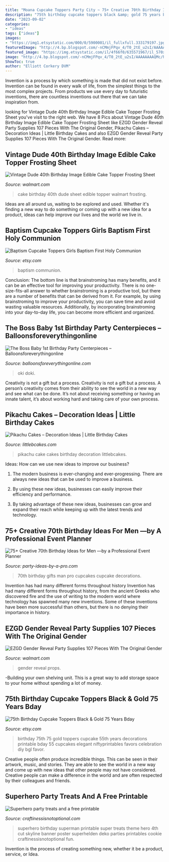 ```yaml
---
title: "Moana Cupcake Toppers Party City ~ 75+ Creative 70th Birthday Ideas For Men —by A Professional Event Planner"
description: "75th birthday cupcake toppers black &amp; gold 75 years bday"
date: "2023-09-02"
categories:
- "ideas"
tags: ["ideas"]
images:
- "https://img1.etsystatic.com/000/0/5900001/il_fullxfull.333179197.jpg"
featuredImage: "http://4.bp.blogspot.com/-nCMmjFPqv_4/T0_2tE_u2sI/AAAAAAAAQMc/hIenbBWSWvY/s1600/IMG_4451.jpg"
featured_image: "https://img.etsystatic.com/il/4f66f0/635571967/il_570xN.635571967_2e2l.jpg"
image: "http://4.bp.blogspot.com/-nCMmjFPqv_4/T0_2tE_u2sI/AAAAAAAAQMc/hIenbBWSWvY/s1600/IMG_4451.jpg"
ShowToc: true
author: "Elliott Corkery DVM"
---
```



Invention is a process by which something is made that did not exist before. Invention can be found in every walk of life, from the simplest things to the most complex projects. From products we use every day to futuristic inventions, there are countless inventions out there that we can take inspiration from.

	

		
looking for Vintage Dude 40th Birthday Image Edible Cake Topper Frosting Sheet you've visit to the right web. We have 8 Pics about Vintage Dude 40th Birthday Image Edible Cake Topper Frosting Sheet like EZGD Gender Reveal Party Supplies 107 Pieces With The Original Gender, Pikachu Cakes – Decoration Ideas | Little Birthday Cakes and also EZGD Gender Reveal Party Supplies 107 Pieces With The Original Gender. Read more:
		
    
## Vintage Dude 40th Birthday Image Edible Cake Topper Frosting Sheet

<img loading=lazy src="https://i5.walmartimages.com/asr/b22d0312-4b49-4d89-9b99-bfdab37453cf.964632ac63d294243fd119c396fae8a2.jpeg" onerror="this.onerror=null;this.src='https://tse2.mm.bing.net/th?id=OIP.Tjf2AdwPwjb-7B6p2QnoSwHaHK&amp;pid=15.1';" alt="Vintage Dude 40th Birthday Image Edible Cake Topper Frosting Sheet">

_Source: walmart.com_

>cake birthday 40th dude sheet edible topper walmart frosting. 

	

Ideas are all around us, waiting to be explored and used. Whether it's finding a new way to do something or coming up with a new idea for a product, ideas can help improve our lives and the world we live in.

    
## Baptism Cupcake Toppers Girls Baptism First Holy Communion

<img loading=lazy src="https://img1.etsystatic.com/000/0/5900001/il_fullxfull.333179197.jpg" onerror="this.onerror=null;this.src='https://tse1.mm.bing.net/th?id=OIP.ut3c960YHs2yfxoF205JQgHaLJ&amp;pid=15.1';" alt="Baptism Cupcake Toppers Girls Baptism First Holy Communion">

_Source: etsy.com_

>baptism communion. 

	

Conclusion: The bottom line is that brainstroming has many benefits, and it can be an effective tool for improving your productivity.
There is no one-size-fits-all answer to whether brainstroming is a productive tool, but there are a number of benefits that can be derived from it. For example, by using brainstroming to improve your productivity, you can save time and avoid wasting valuable resources. Additionally, by incorporating brainstroming into your day-to-day life, you can become more efficient and organized.

    
## The Boss Baby 1st Birthday Party Centerpieces – Balloonsforeverythingonline

<img loading=lazy src="http://cdn.shopify.com/s/files/1/0065/1437/6802/products/Centerpieces_5_1200x1200.jpg?v=1553843077" onerror="this.onerror=null;this.src='https://tse3.mm.bing.net/th?id=OIP.xc7pojmOsSrxAfVBwg2g7QHaFj&amp;pid=15.1';" alt="The Boss Baby 1st Birthday Party Centerpieces – Balloonsforeverythingonline">

_Source: balloonsforeverythingonline.com_

>oki doki. 

	

Creativity is not a gift but a process.
Creativity is not a gift but a process. A person’s creativity comes from their ability to see the world in a new way and see what can be done. It’s not about receiving something or having an innate talent, it’s about working hard and taking care of your own process.

    
## Pikachu Cakes – Decoration Ideas | Little Birthday Cakes

<img loading=lazy src="http://www.littlebcakes.com/wp-content/uploads/2014/01/Pikachu-Cake-Images-1024x784.jpg" onerror="this.onerror=null;this.src='https://tse4.mm.bing.net/th?id=OIP.0obIqX27ccfJbJ6hkgT17QHaFq&amp;pid=15.1';" alt="Pikachu Cakes – Decoration Ideas | Little Birthday Cakes">

_Source: littlebcakes.com_

>pikachu cake cakes birthday decoration littlebcakes. 

	

Ideas: How can we use new ideas to improve our business?
1. The modern business is ever-changing and ever-progressing. There are always new ideas that can be used to improve a business.
2. By using these new ideas, businesses can easily improve their efficiency and performance.

3. By taking advantage of these new ideas, businesses can grow and expand their reach while keeping up with the latest trends and technology.

    
## 75+ Creative 70th Birthday Ideas For Men —by A Professional Event Planner

<img loading=lazy src="http://www.party-ideas-by-a-pro.com/image-files/70menzb.jpg" onerror="this.onerror=null;this.src='https://tse3.mm.bing.net/th?id=OIP.UxB4tcRLB9z6g4Vo9S4kpwHaHa&amp;pid=15.1';" alt="75+ Creative 70th Birthday Ideas for Men —by a Professional Event Planner">

_Source: party-ideas-by-a-pro.com_

>70th birthday gifts man pro cupcakes cupcake decorations. 

	

Invention has had many different forms throughout history
Invention has had many different forms throughout history, from the ancient Greeks who discovered fire and the use of writing to the modern world where technology has spawned many new inventions. Some of these inventions have been more successful than others, but there is no denying their importance in history.

    
## EZGD Gender Reveal Party Supplies 107 Pieces With The Original Gender

<img loading=lazy src="https://i5.walmartimages.com/asr/04b3d561-fcc5-40b7-b3e0-51418d5b3920_1.e7966d2a93de551dfc5ab667259938db.jpeg" onerror="this.onerror=null;this.src='https://tse1.mm.bing.net/th?id=OIP.IL6NRdUeR1FXo6GSuX2HVwHaHu&amp;pid=15.1';" alt="EZGD Gender Reveal Party Supplies 107 Pieces With The Original Gender">

_Source: walmart.com_

>gender reveal props. 

	

-Building your own shelving unit. This is a great way to add storage space to your home without spending a lot of money.

    
## 75th Birthday Cupcake Toppers Black &amp; Gold 75 Years Bday

<img loading=lazy src="https://img.etsystatic.com/il/4f66f0/635571967/il_570xN.635571967_2e2l.jpg" onerror="this.onerror=null;this.src='https://tse4.mm.bing.net/th?id=OIP.m2g2Frna2pPo56zoJY2awgHaHa&amp;pid=15.1';" alt="75th Birthday Cupcake Toppers Black &amp; Gold 75 Years Bday">

_Source: etsy.com_

>birthday 75th 75 gold toppers cupcake 55th years decorations printable bday 55 cupcakes elegant niftyprintables favors celebration diy bgl favor. 

	

Creative people often produce incredible things. This can be seen in their artwork, music, and stories. They are able to see the world in a new way and come up with new ideas that other people may not have considered. Creative people can make a difference in the world and are often respected by their colleagues and friends.

    
## Superhero Party Treats And A Free Printable

<img loading=lazy src="http://4.bp.blogspot.com/-nCMmjFPqv_4/T0_2tE_u2sI/AAAAAAAAQMc/hIenbBWSWvY/s1600/IMG_4451.jpg" onerror="this.onerror=null;this.src='https://tse2.mm.bing.net/th?id=OIP.sswV-QF5CssxuSY2RqNeigHaMp&amp;pid=15.1';" alt="Superhero party treats and a free printable">

_Source: craftinessisnotoptional.com_

>superhero birthday superman printable super treats theme hero 4th cut skyline banner poster superhelden deko parties printables cookie craftinessisnotoptional fun. 

	

Invention is the process of creating something new, whether it be a product, service, or Idea.

